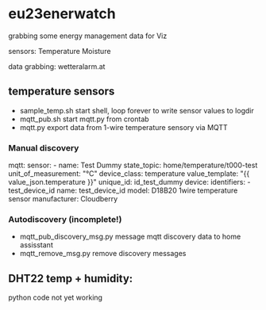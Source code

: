# eu23enerwatch
grabbing some energy management data for Viz

sensors:
Temperature
Moisture

data grabbing:
wetteralarm.at

## temperature sensors

- sample_temp.sh    start shell, loop forever to write sensor values to logdir
- mqtt_pub.sh       start mqtt.py from crontab
- mqtt.py           export data from 1-wire temperature sensory via MQTT

### Manual discovery

mqtt:
  sensor:
    - name: Test Dummy
      state_topic: home/temperature/t000-test
      unit_of_measurement: "°C"
      device_class: temperature
      value_template: "{{ value_json.temperature }}"
      unique_id: id_test_dummy
      device:
        identifiers:
          - test_device_id
        name: test_device_id
        model: D18B20 1wire temperature sensor
        manufacturer: Cloudberry


### Autodiscovery (incomplete!)

- mqtt_pub_discovery_msg.py  message mqtt discovery data to home assisstant
- mqtt_remove_msg.py  remove discovery messages


## DHT22 temp + humidity: 

python code not yet working